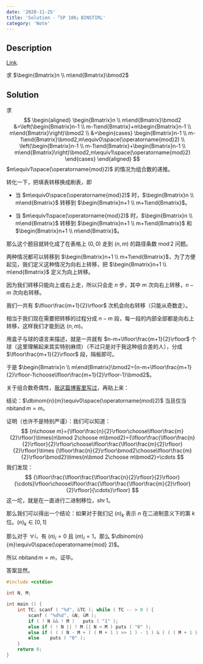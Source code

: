 ```yaml
---
date: '2020-11-25'
title: 'Solution -「SP 106」BINSTIRL'
category: 'Note'
---
```


## Description

[Link](https://www.luogu.com.cn/problem/SP106).

求 $\begin{Bmatrix}n \\ m\end{Bmatrix}\bmod2$

## Solution

求
$$
\begin{aligned}
\begin{Bmatrix}n \\ m\end{Bmatrix}\bmod2
&=\left(\begin{Bmatrix}n-1 \\ m-1\end{Bmatrix}+m\begin{Bmatrix}n-1 \\ m\end{Bmatrix}\right)\bmod2 \\
&=\begin{cases}
\begin{Bmatrix}n-1 \\ m-1\end{Bmatrix}\bmod2,m\equiv0\space(\operatorname{mod}2) \\
\left(\begin{Bmatrix}n-1 \\ m-1\end{Bmatrix}+\begin{Bmatrix}n-1 \\ m\end{Bmatrix}\right)\bmod2,m\equiv1\space(\operatorname{mod}2)
\end{cases}
\end{aligned}
$$
$m\equiv1\space(\operatorname{mod}2)$ 的情况为组合数的递推。

转化一下，把填表转移换成刷表，即

- 当 $m\equiv0\space(\operatorname{mod}2)$ 时，$\begin{Bmatrix}n \\ m\end{Bmatrix}$ 转移到 $\begin{Bmatrix}n+1 \\ m+1\end{Bmatrix}$。

- 当 $m\equiv1\space(\operatorname{mod}2)$ 时，$\begin{Bmatrix}n \\ m\end{Bmatrix}$ 转移到 $\begin{Bmatrix}n+1 \\ m+1\end{Bmatrix}$ 和 $\begin{Bmatrix}n+1 \\ m\end{Bmatrix}$。

那么这个题目就转化成了在表格上 $(0,0)$ 走到 $(n,m)$ 的路径条数 $\operatorname{mod}2$ 问题。

两种情况都可以转移到 $\begin{Bmatrix}n+1 \\ m+1\end{Bmatrix}$，为了方便起见，我们定义这种情况为向右上转移，把 $\begin{Bmatrix}n+1 \\ m\end{Bmatrix}$ 定义为向上转移。

因为我们转移只能向上或右上走，所以只会走 $n$ 步，其中 $m$ 次向右上转移，$n-m$ 次向右转移。

我们一共有 $\lfloor\frac{m+1}{2}\rfloor$ 次机会向右转移（只能从奇数走）。

相当于我们现在需要把转移的过程分成 $n-m$ 段，每一段的内部全部都是向右上转移，这样我们才能到达 $(n,m)$。

用盒子与球的语言来描述，就是一共就有 $n-m+\lfloor\frac{m+1}{2}\rfloor$ 个球（这里理解起来其实特别麻烦）（不过只是对于我这种组合差的人），分成 $\lfloor\frac{m+1}{2}\rfloor$ 段，隔板即可。

于是 $\begin{Bmatrix}n \\ m\end{Bmatrix}\bmod2={n-m+\lfloor\frac{m+1}{2}\rfloor-1\choose\lfloor\frac{m+1}{2}\rfloor-1}\bmod2$。

关于组合数奇偶性，[我这篇博客里写过](https://www.luogu.com.cn/blog/161849/solution-p3773)，再贴上来：

结论：$\dbinom{n}{m}\equiv0\space(\operatorname{mod}2)$ 当且仅当 $n\operatorname{bitand}m=m$。

证明（也许不是特别严谨）：我们可以知道：
$$
{n\choose m}={\lfloor\frac{n}{2}\rfloor\choose\lfloor\frac{m}{2}\rfloor}\times{n\bmod 2\choose m\bmod2}={\lfloor\frac{\lfloor\frac{n}{2}\rfloor}{2}\rfloor\choose\lfloor\frac{\lfloor\frac{m}{2}\rfloor}{2}\rfloor}\times {\lfloor\frac{n}{2}\rfloor\bmod2\choose\lfloor\frac{m}{2}\rfloor\bmod2}\times{n\bmod 2\choose m\bmod2}=\cdots
$$
我们发现：
$$
{\lfloor\frac{\lfloor\frac{\lfloor\frac{n}{2}\rfloor}{2}\rfloor}{\cdots}\rfloor\choose\lfloor\frac{\lfloor\frac{\lfloor\frac{m}{2}\rfloor}{2}\rfloor}{\cdots}\rfloor}
$$
这一坨，就是在一直进行二进制移位，$\operatorname{shr}1$。

那么我们可以得出一个结论：如果对于我们记 $(n)_{k}$ 表示 $n$ 在二进制意义下的第 $k$ 位。$(n)_{k}\in[0,1]$

那么对于 $\forall i$，有 $(n)_{i}=0$ 且 $(m)_{i}=1$，那么 $\dbinom{n}{m}\equiv0\space(\operatorname{mod} 2)$。

所以 $n\operatorname{bitand}m=m$，证毕。

答案显然。

```cpp
#include <cstdio>

int N, M;

int main () {
	int TC; scanf ( "%d", &TC ); while ( TC -- > 0 ) {
		scanf ( "%d%d", &N, &M );
		if ( ! N && ! M )	puts ( "1" );
		else if ( ! N || ! M || N < M )	puts ( "0" );
		else if ( ( ( N - M + ( ( M + 1 ) >> 1 ) - 1 ) & ( ( ( M + 1 ) >> 1 ) - 1 ) ) == ( ( ( M + 1 ) >> 1 ) - 1 ) )	puts ( "1" );
		else	puts ( "0" );
	}
	return 0;
}
```